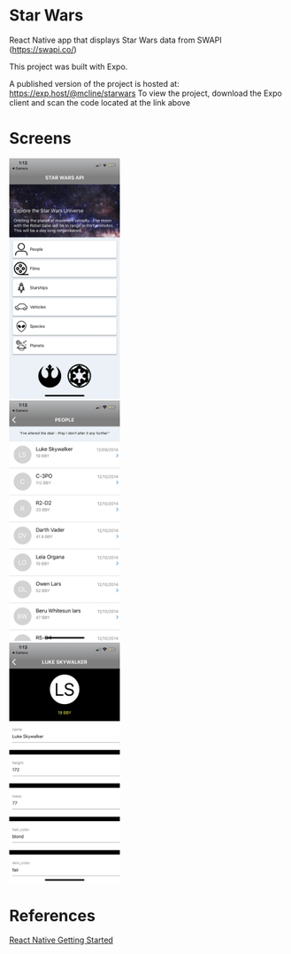 # Star Wars

React Native app that displays Star Wars data from SWAPI (https://swapi.co/)

This project was built with Expo.

A published version of the project is hosted at: https://exp.host/@mcline/starwars
To view the project, download the Expo client and scan the code located at the link above

# Screens

<div class="row">
  <div class="column">
    <img src="https://raw.githubusercontent.com/matthewcline/starwars/master/assets/ApplicationRootScreen.PNG" alt="drawing" width="200"/>
  </div>
  <div class="column">
    <img src="https://raw.githubusercontent.com/matthewcline/starwars/master/assets/CategoryScreen.PNG" alt="drawing" width="200"/>
  </div>
  <div class="column">
    <img src="https://raw.githubusercontent.com/matthewcline/starwars/master/assets/ItemScreen.PNG" alt="drawing" width="200"/>
  </div>
</div>

# References
[React Native Getting Started](https://facebook.github.io/react-native/docs/getting-started.html)